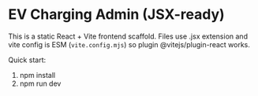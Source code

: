 # EV Charging Admin (JSX-ready)

This is a static React + Vite frontend scaffold. Files use .jsx extension and vite config is ESM (`vite.config.mjs`) so plugin @vitejs/plugin-react works.

Quick start:
1. npm install
2. npm run dev
